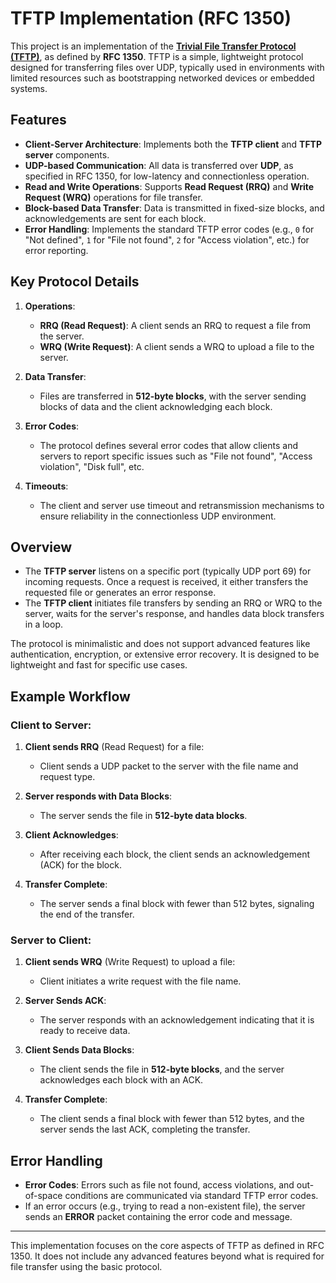 # TFTP Implementation (RFC 1350)

This project is an implementation of the **[Trivial File Transfer Protocol (TFTP)](https://tools.ietf.org/html/rfc1350)**, as defined by **RFC 1350**. TFTP is a simple, lightweight protocol designed for transferring files over UDP, typically used in environments with limited resources such as bootstrapping networked devices or embedded systems.

## Features

- **Client-Server Architecture**: Implements both the **TFTP client** and **TFTP server** components.
- **UDP-based Communication**: All data is transferred over **UDP**, as specified in RFC 1350, for low-latency and connectionless operation.
- **Read and Write Operations**: Supports **Read Request (RRQ)** and **Write Request (WRQ)** operations for file transfer.
- **Block-based Data Transfer**: Data is transmitted in fixed-size blocks, and acknowledgements are sent for each block.
- **Error Handling**: Implements the standard TFTP error codes (e.g., `0` for "Not defined", `1` for "File not found", `2` for "Access violation", etc.) for error reporting.

## Key Protocol Details

1. **Operations**: 
   - **RRQ (Read Request)**: A client sends an RRQ to request a file from the server.
   - **WRQ (Write Request)**: A client sends a WRQ to upload a file to the server.
   
2. **Data Transfer**:
   - Files are transferred in **512-byte blocks**, with the server sending blocks of data and the client acknowledging each block.
   
3. **Error Codes**:
   - The protocol defines several error codes that allow clients and servers to report specific issues such as "File not found", "Access violation", "Disk full", etc.
   
4. **Timeouts**:
   - The client and server use timeout and retransmission mechanisms to ensure reliability in the connectionless UDP environment.

## Overview

- The **TFTP server** listens on a specific port (typically UDP port 69) for incoming requests. Once a request is received, it either transfers the requested file or generates an error response.
- The **TFTP client** initiates file transfers by sending an RRQ or WRQ to the server, waits for the server's response, and handles data block transfers in a loop.

The protocol is minimalistic and does not support advanced features like authentication, encryption, or extensive error recovery. It is designed to be lightweight and fast for specific use cases.

## Example Workflow

### Client to Server:

1. **Client sends RRQ** (Read Request) for a file:
   - Client sends a UDP packet to the server with the file name and request type.
   
2. **Server responds with Data Blocks**:
   - The server sends the file in **512-byte data blocks**.
   
3. **Client Acknowledges**:
   - After receiving each block, the client sends an acknowledgement (ACK) for the block.
   
4. **Transfer Complete**:
   - The server sends a final block with fewer than 512 bytes, signaling the end of the transfer.

### Server to Client:

1. **Client sends WRQ** (Write Request) to upload a file:
   - Client initiates a write request with the file name.
   
2. **Server Sends ACK**:
   - The server responds with an acknowledgement indicating that it is ready to receive data.
   
3. **Client Sends Data Blocks**:
   - The client sends the file in **512-byte blocks**, and the server acknowledges each block with an ACK.
   
4. **Transfer Complete**:
   - The client sends a final block with fewer than 512 bytes, and the server sends the last ACK, completing the transfer.

## Error Handling

- **Error Codes**: Errors such as file not found, access violations, and out-of-space conditions are communicated via standard TFTP error codes.
- If an error occurs (e.g., trying to read a non-existent file), the server sends an **ERROR** packet containing the error code and message.

---

This implementation focuses on the core aspects of TFTP as defined in RFC 1350. It does not include any advanced features beyond what is required for file transfer using the basic protocol.

